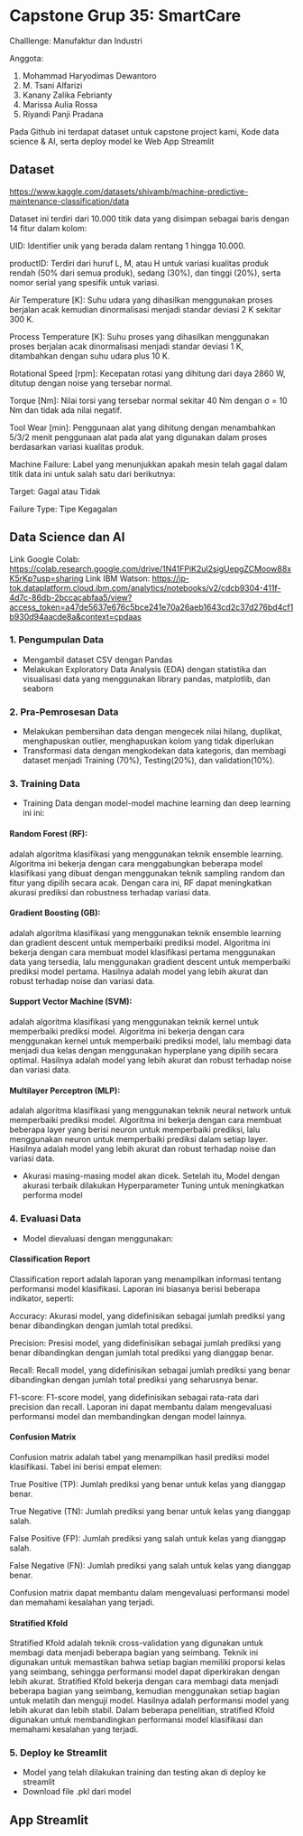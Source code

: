 # Capstone Grup 35: SmartCare
Challlenge: Manufaktur dan Industri

Anggota:
1. Mohammad Haryodimas Dewantoro
2. M. Tsani Alfarizi
3. Kanany Zalika Febrianty
4. Marissa Aulia Rossa
5. Riyandi Panji Pradana

Pada Github ini terdapat dataset untuk capstone project kami, Kode data science & AI, serta deploy model ke Web App Streamlit

## Dataset
https://www.kaggle.com/datasets/shivamb/machine-predictive-maintenance-classification/data

Dataset ini terdiri dari 10.000 titik data yang disimpan sebagai baris dengan 14 fitur dalam kolom:

UID: Identifier unik yang berada dalam rentang 1 hingga 10.000.

productID: Terdiri dari huruf L, M, atau H untuk variasi kualitas produk rendah (50% dari semua produk), sedang (30%), dan tinggi (20%), serta nomor serial yang spesifik untuk variasi.

Air Temperature [K]: Suhu udara yang dihasilkan menggunakan proses berjalan acak kemudian dinormalisasi menjadi standar deviasi 2 K sekitar 300 K.

Process Temperature [K]: Suhu proses yang dihasilkan menggunakan proses berjalan acak dinormalisasi menjadi standar deviasi 1 K, ditambahkan dengan suhu udara plus 10 K.

Rotational Speed [rpm]: Kecepatan rotasi yang dihitung dari daya 2860 W, ditutup dengan noise yang tersebar normal.

Torque [Nm]: Nilai torsi yang tersebar normal sekitar 40 Nm dengan σ = 10 Nm dan tidak ada nilai negatif.

Tool Wear [min]: Penggunaan alat yang dihitung dengan menambahkan 5/3/2 menit penggunaan alat pada alat yang digunakan dalam proses berdasarkan variasi kualitas produk.

Machine Failure: Label yang menunjukkan apakah mesin telah gagal dalam titik data ini untuk salah satu dari berikutnya:

Target: Gagal atau Tidak

Failure Type: Tipe Kegagalan

## Data Science dan AI
Link Google Colab: https://colab.research.google.com/drive/1N41FPiK2ul2sigUepgZCMoow88xK5rKp?usp=sharing
Link IBM Watson: https://jp-tok.dataplatform.cloud.ibm.com/analytics/notebooks/v2/cdcb9304-411f-4d7c-86db-2bccacabfaa5/view?access_token=a47de5637e676c5bce241e70a26aeb1643cd2c37d276bd4cf1b930d94aacde8a&context=cpdaas 
### 1. Pengumpulan Data
- Mengambil dataset CSV dengan Pandas
- Melakukan Exploratory Data Analysis (EDA) dengan statistika dan visualisasi data yang menggunakan library pandas, matplotlib, dan seaborn 
### 2. Pra-Pemrosesan Data
- Melakukan pembersihan data dengan mengecek nilai hilang, duplikat, menghapuskan outlier, menghapuskan kolom yang tidak diperlukan
- Transformasi data dengan mengkodekan data kategoris, dan membagi dataset menjadi Training (70%), Testing(20%), dan validation(10%).
### 3. Training Data
- Training Data dengan model-model machine learning dan deep learning ini ini:
####  Random Forest (RF):
adalah algoritma klasifikasi yang menggunakan teknik ensemble learning. Algoritma ini bekerja dengan cara menggabungkan beberapa model klasifikasi yang dibuat dengan menggunakan teknik sampling random dan fitur yang dipilih secara acak. Dengan cara ini, RF dapat meningkatkan akurasi prediksi dan robustness terhadap variasi data.
  
#### Gradient Boosting (GB): 
adalah algoritma klasifikasi yang menggunakan teknik ensemble learning dan gradient descent untuk memperbaiki prediksi model. Algoritma ini bekerja dengan cara membuat model klasifikasi pertama menggunakan data yang tersedia, lalu menggunakan gradient descent untuk memperbaiki prediksi model pertama. Hasilnya adalah model yang lebih akurat dan robust terhadap noise dan variasi data.

#### Support Vector Machine (SVM):
adalah algoritma klasifikasi yang menggunakan teknik kernel untuk memperbaiki prediksi model. Algoritma ini bekerja dengan cara menggunakan kernel untuk memperbaiki prediksi model, lalu membagi data menjadi dua kelas dengan menggunakan hyperplane yang dipilih secara optimal. Hasilnya adalah model yang lebih akurat dan robust terhadap noise dan variasi data.

#### Multilayer Perceptron (MLP):
adalah algoritma klasifikasi yang menggunakan teknik neural network untuk memperbaiki prediksi model. Algoritma ini bekerja dengan cara membuat beberapa layer yang berisi neuron untuk memperbaiki prediksi, lalu menggunakan neuron untuk memperbaiki prediksi dalam setiap layer. Hasilnya adalah model yang lebih akurat dan robust terhadap noise dan variasi data.

- Akurasi masing-masing model akan dicek. Setelah itu, Model dengan akurasi terbaik dilakukan Hyperparameter Tuning untuk meningkatkan performa model
### 4. Evaluasi Data
- Model dievaluasi dengan menggunakan:
#### Classification Report
Classification report adalah laporan yang menampilkan informasi tentang performansi model klasifikasi. Laporan ini biasanya berisi beberapa indikator, seperti:

Accuracy: Akurasi model, yang didefinisikan sebagai jumlah prediksi yang benar dibandingkan dengan jumlah total prediksi.

Precision: Presisi model, yang didefinisikan sebagai jumlah prediksi yang benar dibandingkan dengan jumlah total prediksi yang dianggap benar.

Recall: Recall model, yang didefinisikan sebagai jumlah prediksi yang benar dibandingkan dengan jumlah total prediksi yang seharusnya benar.

F1-score: F1-score model, yang didefinisikan sebagai rata-rata dari precision dan recall. Laporan ini dapat membantu dalam mengevaluasi performansi model dan membandingkan dengan model lainnya.
#### Confusion Matrix
Confusion matrix adalah tabel yang menampilkan hasil prediksi model klasifikasi. Tabel ini berisi empat elemen:

True Positive (TP): Jumlah prediksi yang benar untuk kelas yang dianggap benar.

True Negative (TN): Jumlah prediksi yang benar untuk kelas yang dianggap salah.

False Positive (FP): Jumlah prediksi yang salah untuk kelas yang dianggap salah.

False Negative (FN): Jumlah prediksi yang salah untuk kelas yang dianggap benar.

Confusion matrix dapat membantu dalam mengevaluasi performansi model dan memahami kesalahan yang terjadi.
#### Stratified Kfold
Stratified Kfold adalah teknik cross-validation yang digunakan untuk membagi data menjadi beberapa bagian yang seimbang. Teknik ini digunakan untuk memastikan bahwa setiap bagian memiliki proporsi kelas yang seimbang, sehingga performansi model dapat diperkirakan dengan lebih akurat.
Stratified Kfold bekerja dengan cara membagi data menjadi beberapa bagian yang seimbang, kemudian menggunakan setiap bagian untuk melatih dan menguji model. Hasilnya adalah performansi model yang lebih akurat dan lebih stabil.
Dalam beberapa penelitian, stratified Kfold digunakan untuk membandingkan performansi model klasifikasi dan memahami kesalahan yang terjadi.
### 5. Deploy ke Streamlit
- Model yang telah dilakukan training dan testing akan di deploy ke streamlit
- Download file .pkl dari model

## App Streamlit

